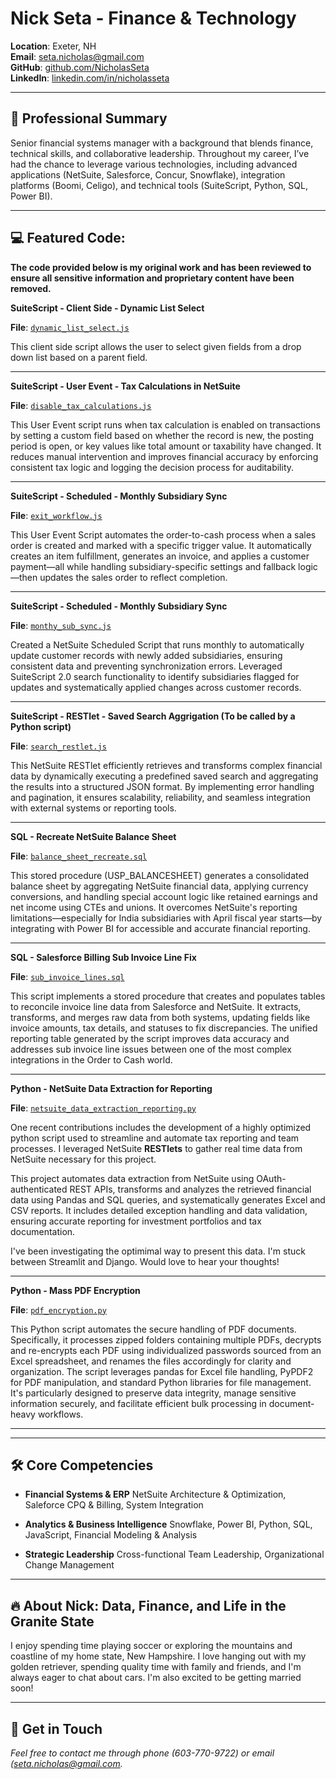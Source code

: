 
# Nick Seta - Finance & Technology

**Location**: Exeter, NH  
**Email**: [seta.nicholas@gmail.com](mailto:seta.nicholas@gmail.com)  
**GitHub**: [github.com/NicholasSeta](https://github.com/setanicholas)  
**LinkedIn**: [linkedin.com/in/nicholasseta](https://www.linkedin.com/in/nicholasseta)



---

## 🚀 Professional Summary

Senior financial systems manager with a background that blends finance, technical skills, and collaborative leadership. Throughout my career, I’ve had the chance to leverage various technologies, including advanced applications (NetSuite, Salesforce, Concur, Snowflake), integration platforms (Boomi, Celigo), and technical tools (SuiteScript, Python, SQL, Power BI). 

---

## 💻 Featured Code: 


**The code provided below is my original work and has been reviewed to ensure all sensitive information and proprietary content have been removed.**


**SuiteScript - Client Side - Dynamic List Select**

**File**: [`dynamic_list_select.js`](https://github.com/setanicholas/portfolio/blob/main/assets/suitescript/dynamic_list_select.js)

This client side script allows the user to select given fields from a drop down list based on a parent field.

---

**SuiteScript - User Event - Tax Calculations in NetSuite**

**File**: [`disable_tax_calculations.js`](https://github.com/setanicholas/portfolio/blob/main/assets/suitescript/disable_tax_calculations.js)

This User Event script runs when tax calculation is enabled on transactions by setting a custom field based on whether the record is new, the posting period is open, or key values like total amount or taxability have changed. It reduces manual intervention and improves financial accuracy by enforcing consistent tax logic and logging the decision process for auditability.

---

**SuiteScript - Scheduled - Monthly Subsidiary Sync**

**File**: [`exit_workflow.js`](https://github.com/setanicholas/portfolio/blob/main/assets/suitescript/exit_workflow.js)

This User Event Script automates the order-to-cash process when a sales order is created and marked with a specific trigger value. It automatically creates an item fulfillment, generates an invoice, and applies a customer payment—all while handling subsidiary-specific settings and fallback logic—then updates the sales order to reflect completion.

---

**SuiteScript - Scheduled - Monthly Subsidiary Sync**

**File**: [`monthy_sub_sync.js`](https://github.com/setanicholas/portfolio/blob/main/assets/suitescript/monthy_sub_sync.js)

Created a NetSuite Scheduled Script that runs monthly to automatically update customer records with newly added subsidiaries, ensuring consistent data and preventing synchronization errors. Leveraged SuiteScript 2.0 search functionality to identify subsidiaries flagged for updates and systematically applied changes across customer records. 

---

**SuiteScript - RESTlet - Saved Search Aggrigation (To be called by a Python script)**

**File**: [`search_restlet.js`](https://github.com/setanicholas/portfolio/blob/main/assets/suitescript/search_restlet.js)

This NetSuite RESTlet efficiently retrieves and transforms complex financial data by dynamically executing a predefined saved search and aggregating the results into a structured JSON format. By implementing error handling and pagination, it ensures scalability, reliability, and seamless integration with external systems or reporting tools.

---

**SQL - Recreate NetSuite Balance Sheet** 

**File**: [`balance_sheet_recreate.sql`](https://github.com/setanicholas/portfolio/blob/main/assets/sql/balance_sheet.sql)

This stored procedure (USP_BALANCESHEET) generates a consolidated balance sheet by aggregating NetSuite financial data, applying currency conversions, and handling special account logic like retained earnings and net income using CTEs and unions. It overcomes NetSuite's reporting limitations—especially for India subsidiaries with April fiscal year starts—by integrating with Power BI for accessible and accurate financial reporting.

---
**SQL - Salesforce Billing Sub Invoice Line Fix** 

**File**: [`sub_invoice_lines.sql`](https://github.com/setanicholas/portfolio/blob/main/assets/sql/sub_invoice_lines.sql)

This script implements a stored procedure that creates and populates tables to reconcile invoice line data from Salesforce and NetSuite. It extracts, transforms, and merges raw data from both systems, updating fields like invoice amounts, tax details, and statuses to fix discrepancies. The unified reporting table generated by the script improves data accuracy and addresses sub invoice line issues between one of the most complex integrations in the Order to Cash world.

---

**Python - NetSuite Data Extraction for Reporting**

**File**: [`netsuite_data_extraction_reporting.py`](https://github.com/setanicholas/portfolio/blob/main/assets/python/netsuite_data_extraction_reporting.py)

One recent contributions includes the development of a highly optimized python script used to streamline and automate tax reporting and team processes. I leveraged NetSuite **RESTlets** to gather real time data from NetSuite necessary for this project. 

This project automates data extraction from NetSuite using OAuth-authenticated REST APIs, transforms and analyzes the retrieved financial data using Pandas and SQL queries, and systematically generates Excel and CSV reports. It includes detailed exception handling and data validation, ensuring accurate reporting for investment portfolios and tax documentation.

I've been investigating the optimimal way to present this data. I'm stuck between Streamlit and Django. Would love to hear your thoughts! 

---

**Python - Mass PDF Encryption**

**File**: [`pdf_encryption.py`](https://github.com/setanicholas/portfolio/blob/main/assets/python/encryption.py)

This Python script automates the secure handling of PDF documents. Specifically, it processes zipped folders containing multiple PDFs, decrypts and re-encrypts each PDF using individualized passwords sourced from an Excel spreadsheet, and renames the files accordingly for clarity and organization. The script leverages pandas for Excel file handling, PyPDF2 for PDF manipulation, and standard Python libraries for file management. It's particularly designed to preserve data integrity, manage sensitive information securely, and facilitate efficient bulk processing in document-heavy workflows.

---
---

## 🛠️ Core Competencies

- **Financial Systems & ERP**
  NetSuite Architecture & Optimization, Saleforce CPQ & Billing, System Integration

- **Analytics & Business Intelligence**
  Snowflake, Power BI, Python, SQL, JavaScript, Financial Modeling & Analysis

- **Strategic Leadership**
  Cross-functional Team Leadership, Organizational Change Management

---


## 🔥 About Nick: Data, Finance, and Life in the Granite State

I enjoy spending time playing soccer or exploring the mountains and coastline of my home state, New Hampshire. I love hanging out with my golden retriever, spending quality time with family and friends, and I'm always eager to chat about cars. I'm also excited to be getting married soon!

---

## 🤙 Get in Touch

*Feel free to contact me through phone (603-770-9722) or email ([seta.nicholas@gmail.com](mailto:seta.nicholas@gmail.com).*
